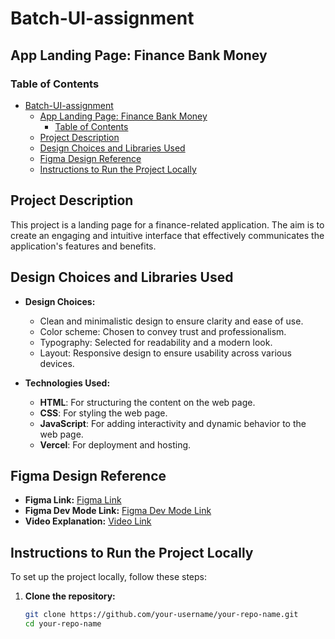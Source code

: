# Batch-UI-assignment

## App Landing Page: Finance Bank Money

### Table of Contents
- [Batch-UI-assignment](#batch-ui-assignment)
  - [App Landing Page: Finance Bank Money](#app-landing-page-finance-bank-money)
    - [Table of Contents](#table-of-contents)
  - [Project Description](#project-description)
  - [Design Choices and Libraries Used](#design-choices-and-libraries-used)
  - [Figma Design Reference](#figma-design-reference)
  - [Instructions to Run the Project Locally](#instructions-to-run-the-project-locally)

## Project Description
This project is a landing page for a finance-related application. The aim is to create an engaging and intuitive interface that effectively communicates the application's features and benefits.

## Design Choices and Libraries Used
- **Design Choices:**
  - Clean and minimalistic design to ensure clarity and ease of use.
  - Color scheme: Chosen to convey trust and professionalism.
  - Typography: Selected for readability and a modern look.
  - Layout: Responsive design to ensure usability across various devices.

- **Technologies Used:**
  - **HTML**: For structuring the content on the web page.
  - **CSS**: For styling the web page.
  - **JavaScript**: For adding interactivity and dynamic behavior to the web page.
  - **Vercel**: For deployment and hosting.

## Figma Design Reference
- **Figma Link:** [Figma Link](https://www.figma.com/community/file/1145991068621514311)
- **Figma Dev Mode Link:** [Figma Dev Mode Link](https://www.figma.com/design/dvc71PcUEYRKrtnZOapRtI/App-Landing-Page-Finance-Bank-Money-(Community)?m=dev&node-id=0-1&t=uyErxTIHgm8nS2dC-1)
- **Video Explanation:** [Video Link](https://www.loom.com/share/1735f90b5e464089935cd1dff4fca2b8?sid=ca423c04-d553-4631-97d7-fb84aa1766b6)

## Instructions to Run the Project Locally
To set up the project locally, follow these steps:

1. **Clone the repository:**
   ```bash
   git clone https://github.com/your-username/your-repo-name.git
   cd your-repo-name
